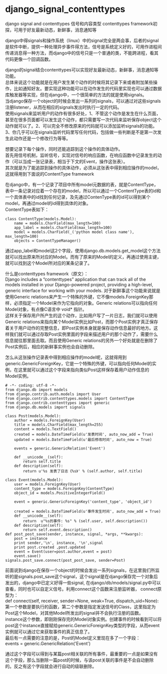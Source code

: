 # django_signal_contenttypes
django signal and contenttypes 信号和内容类型 contenttypes framework初探，可用于好友最新动态，新鲜事，消息通知等<br>

django中得signals和操作系统（linux）中的signal完全是两会事，后者的signal是软件中断，提供一种处理异步事件得方法，信号是系统定义好的，可用作进程间传递消息得一种方法，而django中的信号只是一个普通的类，不能跨进程，看其代码更像一个回调函数。<br>

django的signal结合contenttypes可以实现好友最新动态，新鲜事，消息通知等功能。<br>
总体来说这个功能就是在用户发生某个动作的时候将其记录下来或者附加某些操作，比如通知好友。要实现这种功能可以在动作发生的代码里实现也可以通过数据库触发器等实现，但在django中，一个很简单的方法的就是使用signals。<br>
当django保存一个object的时候会发出一系列的signals，可以通过对这些signals注册listener，从而在相应的signals发出时执行一定的代码。<br>
使用signals来监听用户的动作有很多好处，1、不管这个动作是发生在什么页面，甚至在很多页面都可以发生这个动作，都只需要写一次代码来监听保存object这个动作就可以了。2、可以完全不修改原来的代码就可以添加监听signals的功能。3、你几乎可以在signals监听代码里写任何代码，包括做一些判断是不是第一次发生此动作还是一个修改行为等等。<br>

想要记录下每个操作，同时还能追踪到这个操作的具体动作。<br>
首先用信号机制，监听信号，实现对信号的响应函数，在响应函数中记录发生的动作（可以当成一张记录表，相当于下文的Event，操作这张表）。<br>
其次就是为了能追踪到操作的具体动作，必须从这张表中得到相应操作的model，这就得用到下面说的ContentType framework

在django中，有一个记录了项目中所有model元数据的表，就是ContentType，表中一条记录对应着一个存在的model，所以可以通过一个ContentType表的id和一个具体表中的id找到任何记录，及先通过ContenType表的id可以得到某个model，再通过model的id得到具体的对象。<br>
ContentType表如下：<br>
```
class ContentType(models.Model):
    name = models.CharField(max_length=100)
    app_label = models.CharField(max_length=100)
    model = models.CharField(_('python model class name'), max_length=100)
    objects = ContentTypeManager()
```
通过app_label和model这2个字段，使用django.db.models.get_model这个方法就可以找出原来所对应的Model。而有了原来的Model的定义，再通过使用主键，就可以找到这个Model所对应的某条记录了。<br>

什么是contenttypes framework（原文）：<br>
Django includes a “contenttypes” application that can track all of the models installed in your Django-powered project, providing a high-level, generic interface for working with your models.
对于新鲜事这个功能来说就是使用Generic relations来产生一个特殊的外键，它不像models.ForeignKey那样，必须指定一个Model来作为它指向的对象。Generic relations可以指向任何Model对象，有点像C语言中 void* 指针。<br>
这样关于保存用户所产生的这个动作，比如用户写了一片日志，我们就可以使用Generic relations来指向某个Model实例比如Post，而那个Post实例才真正保存着关于用户动作的完整信息，即Post实例本身就是保存动作信息最好的地方。这样我们就可以通过存取Post实例里面的字段来描述用户的那个动作了，需要什么信息就往那里面去取。而且使用Generic relations的另外一个好处就是在删除了Post实例后，相应的新鲜事实例也会自动删除。<br>

怎么从这张操作记录表中得到相应操作的model呢，这就得用到generic.GenericForeignKey，它是一个特殊的外键，可以指向任何Model的实例，在这里就可以通过这个字段来指向类似Post这样保存着用户动作信息的Model实例。<br>
```
# -*- coding: utf-8 -*-
from django.db import models
from django.contrib.auth.models import User
from django.contrib.contenttypes.models import ContentType
from django.contrib.contenttypes import generic
from django.db.models import signals

class Post(models.Model):
    author = models.ForeignKey(User)
    title = models.CharField(max_length=255)
    content = models.TextField()
    created = models.DateTimeField(u'发表时间', auto_now_add = True)
    updated = models.DateTimeField(u'最后修改时间', auto_now = True)
    
    events = generic.GenericRelation('Event')

    def __unicode__(self):
        return self.title
    def description(self):
        return u'%s 发表了日志《%s》' % (self.author, self.title)
  
class Event(models.Model):
    user = models.ForeignKey(User)
    content_type = models.ForeignKey(ContentType)
    object_id = models.PositiveIntegerField()
    
    event = generic.GenericForeignKey('content_type', 'object_id')
    
    created = models.DateTimeField(u'事件发生时间', auto_now_add = True)
    def __unicode__(self):
        return  u"%s的事件: %s" % (self.user, self.description())
    def description(self):
        return self.event.description()
def post_post_save(sender, instance, signal, *args, **kwargs):
    post = instance
    print sender,'\n', instance, '\n',signal
    print post.created ,post.updated
    event = Event(user=post.author,event = post)
    event.save()
signals.post_save.connect(post_post_save, sender=Post)
```
前面说到django在保存一个object的时候会发出一系列signals，在这里我们所监听的是signals.post_save这个signal，这个signal是在django保存完一个对象后发出的，django中已定义好得一些signal, 在django/db/models/signal.py中可以查看，同时也可以自定义信号。利用connect这个函数来注册监听器， connect原型为：<br>
def connect(self, receiver, sender=None, weak=True, dispatch_uid=None):<br> 第一个参数是要执行的函数，第二个参数是指定发送信号的Class，这里指定为Post这个Model，对其他Model所发出的signal并不会执行注册的函数。<br>
instance这个参数，即刚刚保存完的Model对象实例。创建事件的时候看到可以将post这个instance直接赋给generic.GenericForeignKey类型的字段，从而event实例就可以通过它来获取事件的真正信息了。<br>
最后有一点需要的注意的是，Post的Model定义里现在多了一个字段：<br>
    events = generic.GenericRelation('Event') 

通过这个字段可以得到与某篇post相关联的所有事件，最重要的一点是如果没有这个字段，那么当删除一篇post的时候，与该post关联的事件是不会自动删除的。反之有这个字段就会进行自动的级联删除。





